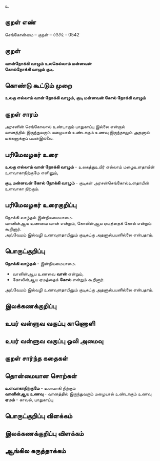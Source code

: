 உ

## குறள் எண் 

செங்கோன்மை  – குறள் – ௦௫௪௨ - 0542  

## குறள் 

**வான்நோக்கி வாழும் உலகெல்லாம் மன்னவன்  
கோல்நோக்கி வாழும் குடி.**  

## கொண்டு கூட்டும் முறை

**உலகு எல்லாம் வான் நோக்கி வாழும், குடி மன்னவன் கோல் நோக்கி வாழும்** 

## குறள் சாரம் 

அரசனின் செங்கோலால் உண்டாகும் பாதுகாப்பு இல்லை என்றால்  
வானத்தில் இருந்துவரும் மழையால் உண்டாகும் உணவு இருந்தாலும் அதனால் மக்களுக்குப் பயன்இல்லை.  

## பரிமேலழகர் உரை

**உலகு எல்லாம் வான் நோக்கி வாழும்** - உலகத்துஉயிர் எல்லாம் மழைஉளதாயின் உளவாகாநிற்குமே எனினும்,    

**குடி மன்னவன் கோல் நோக்கி வாழும்** - குடிகள் அரசன்செங்கோல்உளதாயின் உளவாகா நிற்கும். 

## பரிமேலழகர் உரைகுறிப்பு   

நோக்கி வாழ்தல் இன்றியமையாமை.  
வானின்ஆய உணவை வான் என்றும், கோலின்ஆய ஏமத்தைக் கோல் என்றும் கூறினார்.  
அவ்வேமம் இல்வழி உணவுளதாயினும் குடிகட்கு அதனால்பயனில்லை என்பதாம்.    

## பொருட்குறிப்பு 

**நோக்கி வாழ்தல்** - இன்றியமையாமை.  

* வானின்ஆய உணவை **வான்** என்றும்,  
* கோலின்ஆய ஏமத்தைக் **கோல்** என்றும் கூறினார்.  

அவ்வேமம் இல்வழி உணவுளதாயினும் குடிகட்கு அதனால்பயனில்லை என்பதாம்.    

## இலக்கணக்குறிப்பு  


## உயர் வள்ளுவ வகுப்பு காணொளி


## உயர் வள்ளுவ வகுப்பு ஒலி அமைவு 

 
## குறள் சார்ந்த கதைகள் 


## தொன்மையான சொற்கள்

**உளவாகாநிற்குமே** - உளவாகி நிற்கும்   
**வானின்ஆய உணவு** - வானத்தில் இருந்துவரும் மழையால் உண்டாகும் உணவு   
**ஏமம்** - காவல், பாதுகாப்பு   

## பொருட்குறிப்பு விளக்கம்

 
## இலக்கணக்குறிப்பு விளக்கம்


## ஆங்கில கருத்தாக்கம் 


